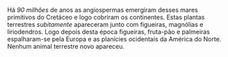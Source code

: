 ﻿Há *90 milhões* de anos as angiospermas emergiram desses mares primitivos do Cretáceo e logo cobriram os continentes. Estas plantas terrestres *subitamente* apareceram junto com figueiras, magnólias e liriodendros. Logo depois desta época figueiras, fruta-pão e palmeiras espalharam-se pela Europa e as planícies ocidentais da América do Norte. Nenhum animal terrestre novo apareceu.